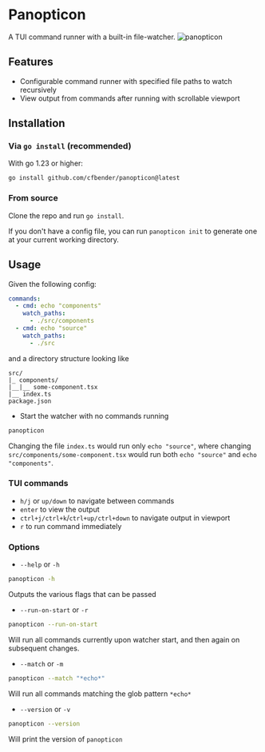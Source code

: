 # Panopticon

A TUI command runner with a built-in file-watcher.
![panopticon](https://github.com/user-attachments/assets/b86a80da-6e4e-4d2d-9d15-74ea84fd4f1c)

## Features
- Configurable command runner with specified file paths to watch recursively
- View output from commands after running with scrollable viewport

## Installation
### Via `go install` (recommended)
With go 1.23 or higher:
```
go install github.com/cfbender/panopticon@latest
```

### From source
Clone the repo and run `go install`.

If you don't have a config file, you can run `panopticon init` to generate one at your current working directory.

## Usage
Given the following config:
```yaml
commands:
  - cmd: echo "components"
    watch_paths:
      - ./src/components
  - cmd: echo "source"
    watch_paths:
      - ./src
```
and a directory structure looking like
```
src/
|_ components/
|__|__ some-component.tsx
|__ index.ts
package.json
```

- Start the watcher with no commands running
```sh
panopticon
```
Changing the file `index.ts` would run only `echo "source"`, where changing `src/components/some-component.tsx` would run both `echo "source"` and `echo "components"`.

### TUI commands

- `h/j` or `up/down` to navigate between commands
- `enter` to view the output
- `ctrl+j/ctrl+k`/`ctrl+up/ctrl+down` to navigate output in viewport
- `r` to run command immediately

### Options

- `--help` or `-h`
```sh
panopticon -h
```
Outputs the various flags that can be passed
- `--run-on-start` or `-r`
```sh
panopticon --run-on-start
```
Will run all commands currently upon watcher start, and then again on subsequent changes.

- `--match` or `-m`
```sh
panopticon --match "*echo*"
```
Will run all commands matching the glob pattern `*echo*`

- `--version` or `-v`
```sh
panopticon --version
```
Will print the version of `panopticon`
